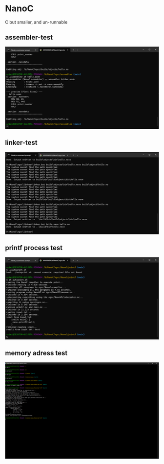 # NanoC

C but smaller, and un-runnable

## assembler-test

![Assembler Demo](AssemblerDemo.png)

## linker-test

![Linker Demo](LinkerDemo.png)

## printf process test

![Printf-Process demo](PrintfProcess.png)

## memory adress test

![Memory-Addr demo](Address.png)
